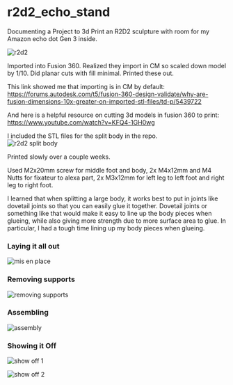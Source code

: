 # r2d2_echo_stand
Documenting a Project to 3d Print an R2D2 sculpture with room for my Amazon echo dot Gen 3 inside.    

![r2d2](./20210220_140757.jpg)

Imported into Fusion 360. Realized they import in CM so scaled down model by 1/10. Did planar cuts with fill minimal. Printed these out.

This link showed me that importing is in CM by default: https://forums.autodesk.com/t5/fusion-360-design-validate/why-are-fusion-dimensions-10x-greater-on-imported-stl-files/td-p/5439722     

And here is a helpful resource on cutting 3d models in fusion 360 to print: https://www.youtube.com/watch?v=KFQ4-1GH0wg     

I included the STL files for the split body in the repo.     
![r2d2 split body](./r2d2_body.PNG)

Printed slowly over a couple weeks.

Used M2x20mm screw for middle foot and body,  2x M4x12mm and M4 Nutts for fixateur to alexa part, 2x M3x12mm for left leg to left foot and right leg to right foot.     

I learned that when splitting a large body, it works best to put in joints like dovetail joints so that you can easily glue it together. Dovetail joints or something like that would make it easy to line up the body pieces when glueing, while also giving more strength due to more surface area to glue. In particular, I had a tough time lining up my body pieces when glueing.

### Laying it all out
![mis en place](./20210220_121328.jpg)    

### Removing supports
![removing supports](./20210220_113406.jpg)     

### Assembling
![assembly](./20210220_135254.jpg)    

### Showing it Off
![show off 1](./20210220_140757.jpg)    

![show off 2](./20210220_140804.jpg)
